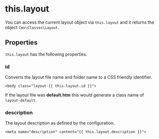 # this.layout

You can access the current layout object via `this.layout` and it returns the object `Cms\Classes\Layout`.

## Properties

`this.layout` has the following properties.

### id

Converts the layout file name and folder name to a CSS friendly identifier.

    <body class="layout-{{ this.layout.id }}">

If the layout file was **default.htm** this would generate a class name of `layout-default`.

### description

The layout description as defined by the configuration.

    <meta name="description" content="{{ this.layout.description }}">
